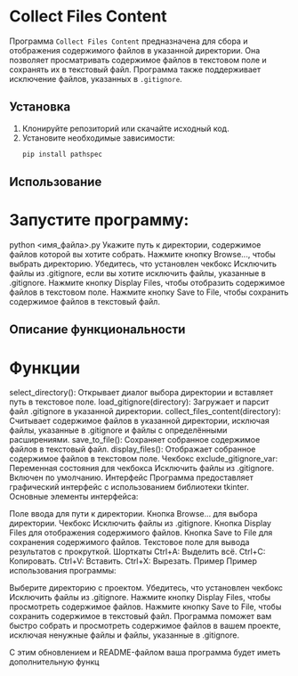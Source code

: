 # Collect Files Content

Программа `Collect Files Content` предназначена для сбора и отображения содержимого файлов в указанной директории. Она позволяет просматривать содержимое файлов в текстовом поле и сохранять их в текстовый файл. Программа также поддерживает исключение файлов, указанных в `.gitignore`.

## Установка

1. Клонируйте репозиторий или скачайте исходный код.
2. Установите необходимые зависимости:
   ```bash
   pip install pathspec

## Использование
# Запустите программу:
python <имя_файла>.py
Укажите путь к директории, содержимое файлов которой вы хотите собрать.
Нажмите кнопку Browse..., чтобы выбрать директорию.
Убедитесь, что установлен чекбокс Исключить файлы из .gitignore, если вы хотите исключить файлы, указанные в .gitignore.
Нажмите кнопку Display Files, чтобы отобразить содержимое файлов в текстовом поле.
Нажмите кнопку Save to File, чтобы сохранить содержимое файлов в текстовый файл.

## Описание функциональности
# Функции
select_directory(): Открывает диалог выбора директории и вставляет путь в текстовое поле.
load_gitignore(directory): Загружает и парсит файл .gitignore в указанной директории.
collect_files_content(directory): Считывает содержимое файлов в указанной директории, исключая файлы, указанные в .gitignore и файлы с определёнными расширениями.
save_to_file(): Сохраняет собранное содержимое файлов в текстовый файл.
display_files(): Отображает собранное содержимое файлов в текстовом поле.
Чекбокс
exclude_gitignore_var: Переменная состояния для чекбокса Исключить файлы из .gitignore. Включен по умолчанию.
Интерфейс
Программа предоставляет графический интерфейс с использованием библиотеки tkinter. Основные элементы интерфейса:

Поле ввода для пути к директории.
Кнопка Browse... для выбора директории.
Чекбокс Исключить файлы из .gitignore.
Кнопка Display Files для отображения содержимого файлов.
Кнопка Save to File для сохранения содержимого файлов.
Текстовое поле для вывода результатов с прокруткой.
Шорткаты
Ctrl+A: Выделить всё.
Ctrl+C: Копировать.
Ctrl+V: Вставить.
Ctrl+X: Вырезать.
Пример
Пример использования программы:

Выберите директорию с проектом.
Убедитесь, что установлен чекбокс Исключить файлы из .gitignore.
Нажмите кнопку Display Files, чтобы просмотреть содержимое файлов.
Нажмите кнопку Save to File, чтобы сохранить содержимое в текстовый файл.
Программа поможет вам быстро собрать и просмотреть содержимое файлов в вашем проекте, исключая ненужные файлы и файлы, указанные в .gitignore.

С этим обновлением и README-файлом ваша программа будет иметь дополнительную функц